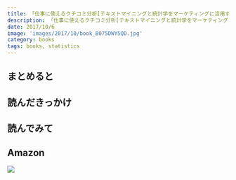 ```yaml
---
title: 「仕事に使えるクチコミ分析[テキストマイニングと統計学をマーケティングに活用する]」を読みました
description: 「仕事に使えるクチコミ分析[テキストマイニングと統計学をマーケティングに活用する]」を読みました
date: 2017/10/6
image: 'images/2017/10/book_B075DWY5QD.jpg'
category: books
tags: books, statistics
---
```


## まとめると

## 読んだきっかけ

## 読んでみて

## Amazon

[![](http://images-jp.amazon.com/images/P/B075DWY5QD.09.MAIN._SCLZZZZZZZ_.jpg)](https://www.amazon.co.jp/dp/B075DWY5QD/)
